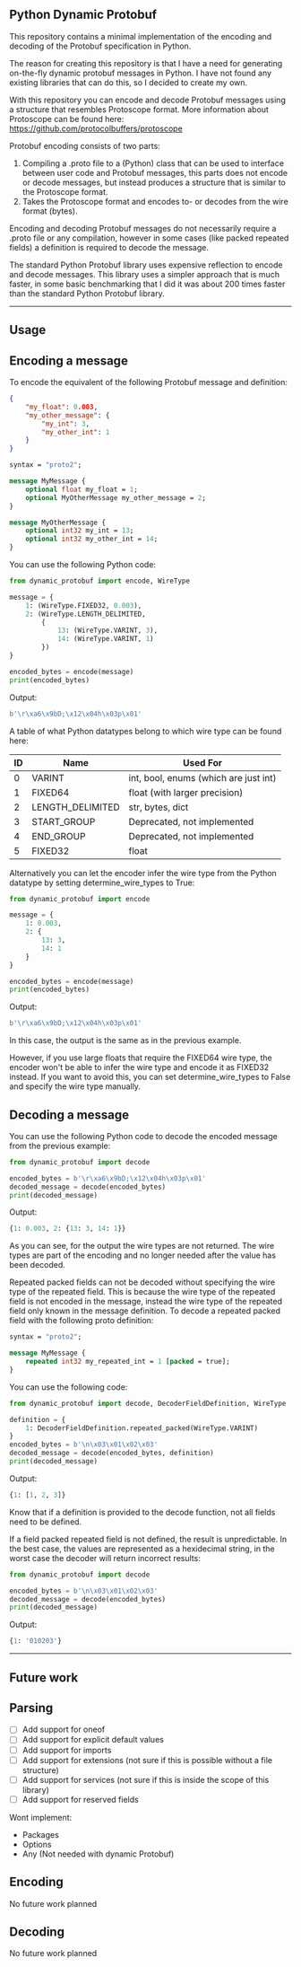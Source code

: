 Python Dynamic Protobuf
-----

This repository contains a minimal implementation of the encoding and decoding of the Protobuf specification in Python.

The reason for creating this repository is that I have a need for generating on-the-fly dynamic protobuf messages in Python. I have not found any existing libraries that can do this, so I decided to create my own.

With this repository you can encode and decode Protobuf messages using a structure that resembles Protoscope format.
More information about Protoscope can be found here: https://github.com/protocolbuffers/protoscope

Protobuf encoding consists of two parts:
1. Compiling a .proto file to a (Python) class that can be used to interface between user code and Protobuf messages, this parts does not encode or decode messages, but instead produces a structure that is similar to the Protoscope format.
2. Takes the Protoscope format and encodes to- or decodes from the wire format (bytes).

Encoding and decoding Protobuf messages do not necessarily require a .proto file or any compilation, however in some cases (like packed repeated fields) a definition is required to decode the message.

The standard Python Protobuf library uses expensive reflection to encode and decode messages.
This library uses a simpler approach that is much faster, in some basic benchmarking that I did it was about 200 times faster than the standard Python Protobuf library.

-----

Usage
-----

Encoding a message
-----

To encode the equivalent of the following Protobuf message and definition:

```json
{
    "my_float": 0.003,
    "my_other_message": {
        "my_int": 3,
        "my_other_int": 1
    }
}
```

```protobuf
syntax = "proto2";

message MyMessage {
    optional float my_float = 1;
    optional MyOtherMessage my_other_message = 2;
}

message MyOtherMessage {
    optional int32 my_int = 13;
    optional int32 my_other_int = 14;
}
```

You can use the following Python code:

```python
from dynamic_protobuf import encode, WireType

message = {
    1: (WireType.FIXED32, 0.003),
    2: (WireType.LENGTH_DELIMITED,
        {
            13: (WireType.VARINT, 3),
            14: (WireType.VARINT, 1)
        })
}

encoded_bytes = encode(message)
print(encoded_bytes)
```

Output:
```python
b'\r\xa6\x9bD;\x12\x04h\x03p\x01'
```

A table of what Python datatypes belong to which wire type can be found here:

| ID   | Name               | Used For                                | 
|------|--------------------|-----------------------------------------|
| 0    | VARINT             | int, bool, enums (which are just int)   |
| 1    | FIXED64            | float (with larger precision)           |
| 2    | LENGTH_DELIMITED   | str, bytes, dict                        |
| 3    | START_GROUP        | Deprecated, not implemented             |
| 4    | END_GROUP          | Deprecated, not implemented             |
| 5    | FIXED32            | float                                   |

Alternatively you can let the encoder infer the wire type from the Python datatype by setting determine_wire_types to True:

```python
from dynamic_protobuf import encode

message = {
    1: 0.003,
    2: {
        13: 3,
        14: 1
    }
}

encoded_bytes = encode(message)
print(encoded_bytes)
```

Output:
```python
b'\r\xa6\x9bD;\x12\x04h\x03p\x01'
```

In this case, the output is the same as in the previous example. 

However, if you use large floats that require the FIXED64 wire type, the encoder won't be able to infer the wire type and encode it as FIXED32 instead. If you want to avoid this, you can set determine_wire_types to False and specify the wire type manually.


Decoding a message
-----

You can use the following Python code to decode the encoded message from the previous example:

```python
from dynamic_protobuf import decode

encoded_bytes = b'\r\xa6\x9bD;\x12\x04h\x03p\x01'
decoded_message = decode(encoded_bytes)
print(decoded_message)
```

Output:
```python
{1: 0.003, 2: {13: 3, 14: 1}}
```

As you can see, for the output the wire types are not returned. The wire types are part of the encoding and no longer needed after the value has been decoded.

Repeated packed fields can not be decoded without specifying the wire type of the repeated field. This is because the wire type of the repeated field is not encoded in the message, instead the wire type of the repeated field only known in the message definition.
To decode a repeated packed field with the following proto definition:

```protobuf
syntax = "proto2";

message MyMessage {
    repeated int32 my_repeated_int = 1 [packed = true];
}
```

You can use the following code:

```python
from dynamic_protobuf import decode, DecoderFieldDefinition, WireType

definition = {
    1: DecoderFieldDefinition.repeated_packed(WireType.VARINT)
}
encoded_bytes = b'\n\x03\x01\x02\x03'
decoded_message = decode(encoded_bytes, definition)
print(decoded_message)
```

Output:
```python
{1: [1, 2, 3]}
```

Know that if a definition is provided to the decode function, not all fields need to be defined. 

If a field packed repeated field is not defined, the result is unpredictable. In the best case, the values are represented as a hexidecimal string, in the worst case the decoder will return incorrect results:
    
```python
from dynamic_protobuf import decode

encoded_bytes = b'\n\x03\x01\x02\x03'
decoded_message = decode(encoded_bytes)
print(decoded_message)
```

Output:
```python
{1: '010203'}
```

-----

Future work
-----

Parsing
-----

- [ ] Add support for oneof
- [ ] Add support for explicit default values
- [ ] Add support for imports
- [ ] Add support for extensions (not sure if this is possible without a file structure)
- [ ] Add support for services (not sure if this is inside the scope of this library)
- [ ] Add support for reserved fields

Wont implement:

- Packages
- Options
- Any (Not needed with dynamic Protobuf)


Encoding
-----

No future work planned

Decoding
-----

No future work planned
